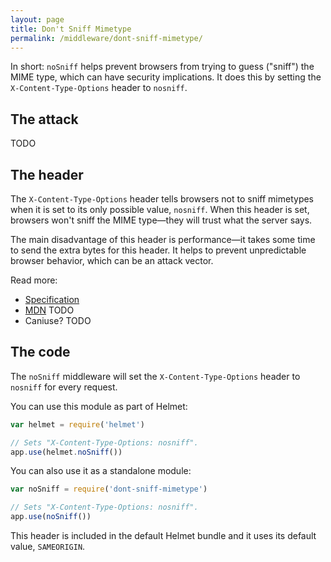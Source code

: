 ```yaml
---
layout: page
title: Don't Sniff Mimetype
permalink: /middleware/dont-sniff-mimetype/
---
```


In short: `noSniff` helps prevent browsers from trying to guess ("sniff") the MIME type, which can have security implications. It does this by setting the `X-Content-Type-Options` header to `nosniff`.

The attack
----------

TODO

The header
----------

The `X-Content-Type-Options` header tells browsers not to sniff mimetypes when it is set to its only possible value, `nosniff`. When this header is set, browsers won't sniff the MIME type—they will trust what the server says.

The main disadvantage of this header is performance—it takes some time to send the extra bytes for this header. It helps to prevent unpredictable browser behavior, which can be an attack vector.

Read more:

- [Specification](TODO)
- [MDN]() TODO
- Caniuse? TODO

The code
--------

The `noSniff` middleware will set the `X-Content-Type-Options` header to `nosniff` for every request.

You can use this module as part of Helmet:

```javascript
var helmet = require('helmet')

// Sets "X-Content-Type-Options: nosniff".
app.use(helmet.noSniff())
```

You can also use it as a standalone module:

```javascript
var noSniff = require('dont-sniff-mimetype')

// Sets "X-Content-Type-Options: nosniff".
app.use(noSniff())
```

This header is included in the default Helmet bundle and it uses its default value, `SAMEORIGIN`.
